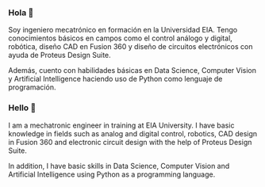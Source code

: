 ### Hola 👋

Soy ingeniero mecatrónico en formación en la Universidad EIA. Tengo conocimientos básicos en campos como el control análogo y digital, robótica, diseño CAD en Fusion 360 y diseño de circuitos electrónicos con ayuda de Proteus Design Suite.

Además, cuento con habilidades básicas en Data Science, Computer Vision y Artificial Intelligence haciendo uso de Python como lenguaje de programación.

### Hello 👋

I am a mechatronic engineer in training at EIA University. I have basic knowledge in fields such as analog and digital control, robotics, CAD design in Fusion 360 and electronic circuit design with the help of Proteus Design Suite.

In addition, I have basic skills in Data Science, Computer Vision and Artificial Intelligence using Python as a programming language.

<!--
**joansolano/joansolano** is a ✨ _special_ ✨ repository because its `README.md` (this file) appears on your GitHub profile.

Here are some ideas to get you started:

- 🔭 I’m currently working on ...
- 🌱 I’m currently learning ...
- 👯 I’m looking to collaborate on ...
- 🤔 I’m looking for help with ...
- 💬 Ask me about ...
- 📫 How to reach me: ...
- 😄 Pronouns: ...
- ⚡ Fun fact: ...
-->
